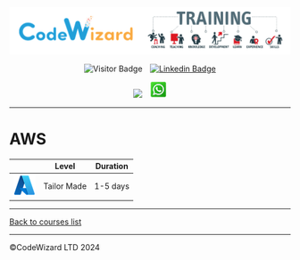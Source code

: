 <div style="text-align: center">

![](https://raw.githubusercontent.com/nirgeier/CodeWizard-Academy/main/resources/logo.png)

![Visitor Badge](https://visitor-badge.laobi.icu/badge?page_id=nirgeier)&emsp;[![Linkedin Badge](https://img.shields.io/badge/-nirgeier-blue?style=flat&logo=Linkedin&logoColor=white&link=https://www.linkedin.com/in/nirgeier/)](https://www.linkedin.com/in/nirgeier/)

[![](https://img.shields.io/badge/-nirg@codewizard.co.il_/_054_8122310-fcc624?style=for-the-badge&logo=microsoftoutlook&logoColor=red&link=mailto:nirg@codewizard.co.il)](mailto:nirg@codewizard.co.il)&emsp;[![](https://raw.githubusercontent.com/nirgeier/CodeWizard-Academy/main/resources/whatsapp-icon.png)](https://api.whatsapp.com/send/?phone=972548122310&text=%D7%A9%D7%9C%D7%95%D7%9D.%20%D7%90%D7%A0%D7%99%20%D7%9E%D7%AA%D7%A2%D7%A0%D7%99%D7%99%D7%9F%20%D7%91%D7%A7%D7%95%D7%A8%D7%A1%D7%99%D7%9D)

</div>

---

# AWS

|                                                                                             | Level       | Duration |
| ------------------------------------------------------------------------------------------- | ----------- | -------- |
| ![](https://raw.githubusercontent.com/nirgeier/CodeWizard-Academy/main/resources/azure.png) | Tailor Made | 1-5 days |

---

<a href="https://github.com/nirgeier/CodeWizard-Academy/tree/main?tab=readme-ov-file#codewizard-courses-list">Back to courses list</a>

---

©CodeWizard LTD 2024